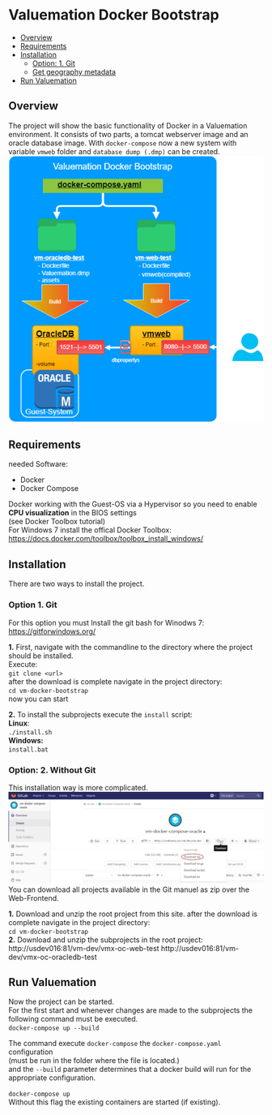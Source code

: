 Valuemation Docker Bootstrap 
============================


* [Overview](#overview)
* [Requirements](#requirements)
* [Installation](#installation)
    * [Option: 1. Git](#option-1.-git)
    * [Get geography metadata](#get-geography-metadata)
* [Run Valuemation](#run-valuemation)

        
## Overview

The project will show the basic functionality of Docker in a Valuemation environment.
It consists of two parts, a tomcat webserver image and an oracle database image.
With `docker-compose` now a new system with variable `vmweb` folder and `database dump (.dmp)` can be created.</br>
![Alt text](/vm-docker-bootstrap.png?raw=true "vm-docker-bootstrap")
                
     

## Requirements
needed Software:
 - Docker
 - Docker Compose


Docker working with the Guest-OS via a Hypervisor so you need to enable **CPU visualization** in the BIOS settings </br> (see Docker Toolbox tutorial)</br>
For Windows 7 install the offical Docker Toolbox:
https://docs.docker.com/toolbox/toolbox_install_windows/


     
## Installation 



There are two ways to install the project.



### Option 1. Git
For this option you must Install the git bash for Winodws 7:
https://gitforwindows.org/

**1.** First, navigate with the commandline to the directory where the project should be installed.<br />
Execute:<br />
`git clone <url>`<br />
after the download is complete navigate in the project directory:<br />
`cd vm-docker-bootstrap`<br />
now you can start 

**2.** To install the subprojects execute the `install` script:<br />
**Linux**:<br />
`./install.sh`<br />
**Windows:**<br />
`install.bat`
### Option: 2. Without Git<br />
This installation way is more complicated.<br />
![Alt text](/vm-docker-compose-oracleGitLab.jpg?raw=true "vm-docker-bootstrap")
You can download all projects available in the Git manuel as zip over the Web-Frontend. </br>

**1.** Download and unzip the root project from this site.
after the download is complete navigate in the project directory:<br />
`cd vm-docker-bootstrap`<br />
**2.** Download and unzip the subprojects in the root project:
</br>
http://usdev016:81/vm-dev/vmx-oc-web-test
http://usdev016:81/vm-dev/vmx-oc-oracledb-test


## Run Valuemation
Now the project can be started.<br />
For the first start and whenever changes are made to the subprojects the following command must be executed.<br />
`docker-compose up --build`<br />

The command execute `docker-compose` the `docker-compose.yaml` configuration <br />
(must be run in the folder where the file is located.) <br />
and the `--build` parameter determines that a docker build will run for the appropriate configuration. <br />

`docker-compose up` <br />
Without this flag the existing containers are started (if existing).


